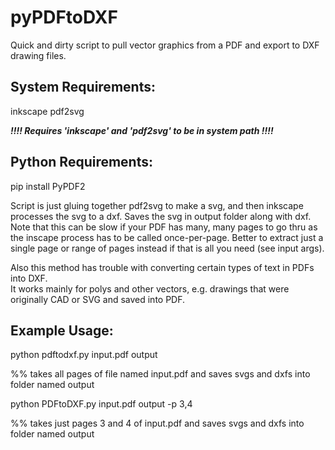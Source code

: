 # pyPDFtoDXF
Quick and dirty script to pull vector graphics from a PDF and export to DXF drawing files.  

## System Requirements:
inkscape
pdf2svg

***!!!! Requires 'inkscape' and 'pdf2svg' to be in system path !!!!***

## Python Requirements:

pip install PyPDF2


Script is just gluing together pdf2svg to make a svg, and then inkscape processes the svg to a dxf. 
Saves the svg in output folder along with dxf.
Note that this can be slow if your PDF has many, many pages to go thru as the inscape process has to be called once-per-page.
Better to extract just a single page or range of pages instead if that is all you need (see input args).

Also this method has trouble with converting certain types of text in PDFs into DXF.  
It works mainly for polys and other vectors, e.g. drawings that were originally CAD or SVG and saved into PDF.  

## Example Usage:

python pdftodxf.py input.pdf output 

%% takes all pages of file named input.pdf and saves svgs and dxfs into folder named output

python PDFtoDXF.py input.pdf output -p 3,4

%% takes just pages 3 and 4 of input.pdf and saves svgs and dxfs into folder named output 



